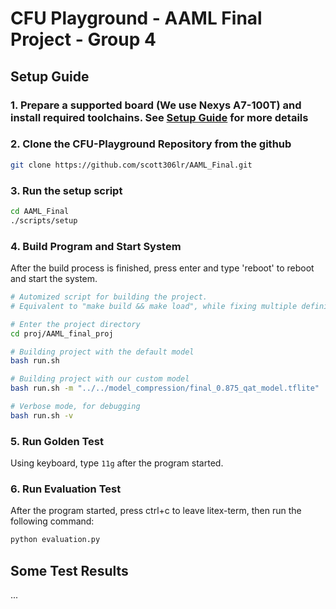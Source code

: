 # CFU Playground - AAML Final Project - Group 4

## Setup Guide

### 1. Prepare a supported board (We use Nexys A7-100T) and install required toolchains. See [Setup Guide](https://www.xilinx.com/support/download/index.html/content/xilinx/en/downloadNav/vivado-design-tools/archive.html) for more details

### 2. Clone the CFU-Playground Repository from the github

``` bash
git clone https://github.com/scott306lr/AAML_Final.git
```

### 3. Run the setup script

``` bash
cd AAML_Final
./scripts/setup
```

### 4. Build Program and Start System

After the build process is finished, press enter and type 'reboot' to reboot and start the system.

``` bash
# Automized script for building the project.
# Equivalent to "make build && make load", while fixing multiple definition of a non-constant variable.

# Enter the project directory
cd proj/AAML_final_proj

# Building project with the default model
bash run.sh

# Building project with our custom model
bash run.sh -m "../../model_compression/final_0.875_qat_model.tflite"

# Verbose mode, for debugging
bash run.sh -v
``````

### 5. Run Golden Test

Using keyboard, type ```11g``` after the program started.

### 6. Run Evaluation Test

After the program started, press ctrl+c to leave litex-term, then run the following command:

``` bash
python evaluation.py
```

## Some Test Results

...
